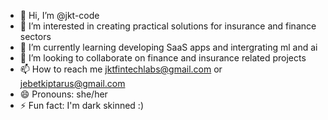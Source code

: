 - 👋 Hi, I’m @jkt-code
- 👀 I’m interested in creating practical solutions for insurance and finance sectors
- 🌱 I’m currently learning developing SaaS apps and intergrating ml and ai
- 💞️ I’m looking to collaborate on finance and insurance related projects
- 📫 How to reach me jktfintechlabs@gmail.com or jebetkiptarus@gmail.com
- 😄 Pronouns: she/her
- ⚡ Fun fact: I'm dark skinned :)

<!---
jkt-code/jkt-code is a ✨ special ✨ repository because its `README.md` (this file) appears on your GitHub profile.
You can click the Preview link to take a look at your changes.
--->
